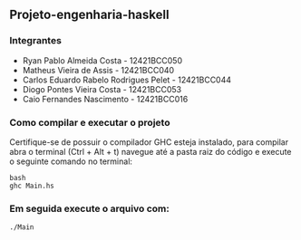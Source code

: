 ## Projeto-engenharia-haskell

### Integrantes
- Ryan Pablo Almeida Costa - 12421BCC050
- Matheus Vieira de Assis - 12421BCC040
- Carlos Eduardo Rabelo Rodrigues Pelet - 12421BCC044
- Diogo Pontes Vieira Costa - 12421BCC053
- Caio Fernandes Nascimento - 12421BCC016
  
### Como compilar e executar o projeto

Certifique-se de possuir o compilador GHC esteja instalado, para compilar abra o terminal (Ctrl + Alt + t) navegue até a pasta raiz do código e execute o seguinte comando no terminal:

```
bash
ghc Main.hs
```
### Em seguida execute o arquivo com:
```
./Main
```
